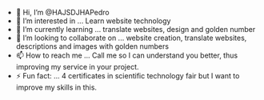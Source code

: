 - 👋 Hi, I’m @HAJSDJHAPedro
- 👀 I’m interested in ... Learn website technology
- 🌱 I’m currently learning ... translate websites, design and golden number
- 💞️ I’m looking to collaborate on ... website creation, translate websites, descriptions and images with golden numbers
- 📫 How to reach me ... Call me so I can understand you better, thus improving my service in your project.
- ⚡ Fun fact: ... 4 certificates in scientific technology fair but I want to improve my skills in this.

<!---
HAJSDJHAPedro/HAJSDJHAPedro is a ✨ special ✨ repository because its `README.md` (this file) appears on your GitHub profile.
You can click the Preview link to take a look at your changes.
--->
